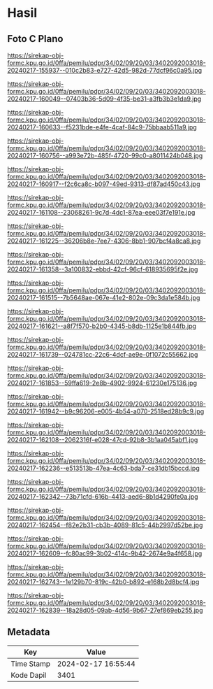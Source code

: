 # Hasil

## Foto C Plano

https://sirekap-obj-formc.kpu.go.id/0ffa/pemilu/pdpr/34/02/09/20/03/3402092003018-20240217-155937--010c2b83-e727-42d5-982d-77dcf96c0a95.jpg

https://sirekap-obj-formc.kpu.go.id/0ffa/pemilu/pdpr/34/02/09/20/03/3402092003018-20240217-160049--07403b36-5d09-4f35-be31-a3fb3b3e1da9.jpg

https://sirekap-obj-formc.kpu.go.id/0ffa/pemilu/pdpr/34/02/09/20/03/3402092003018-20240217-160633--f5231bde-e4fe-4caf-84c9-75bbaab511a9.jpg

https://sirekap-obj-formc.kpu.go.id/0ffa/pemilu/pdpr/34/02/09/20/03/3402092003018-20240217-160756--a993e72b-485f-4720-99c0-a8011424b048.jpg

https://sirekap-obj-formc.kpu.go.id/0ffa/pemilu/pdpr/34/02/09/20/03/3402092003018-20240217-160917--f2c6ca8c-b097-49ed-9313-df87ad450c43.jpg

https://sirekap-obj-formc.kpu.go.id/0ffa/pemilu/pdpr/34/02/09/20/03/3402092003018-20240217-161108--23068261-9c7d-4dc1-87ea-eee03f7e191e.jpg

https://sirekap-obj-formc.kpu.go.id/0ffa/pemilu/pdpr/34/02/09/20/03/3402092003018-20240217-161225--36206b8e-7ee7-4306-8bb1-907bcf4a8ca8.jpg

https://sirekap-obj-formc.kpu.go.id/0ffa/pemilu/pdpr/34/02/09/20/03/3402092003018-20240217-161358--3a100832-ebbd-42cf-96cf-618935695f2e.jpg

https://sirekap-obj-formc.kpu.go.id/0ffa/pemilu/pdpr/34/02/09/20/03/3402092003018-20240217-161515--7b5648ae-067e-41e2-802e-09c3da1e584b.jpg

https://sirekap-obj-formc.kpu.go.id/0ffa/pemilu/pdpr/34/02/09/20/03/3402092003018-20240217-161621--a8f7f570-b2b0-4345-b8db-1125e1b844fb.jpg

https://sirekap-obj-formc.kpu.go.id/0ffa/pemilu/pdpr/34/02/09/20/03/3402092003018-20240217-161739--024781cc-22c6-4dcf-ae9e-0f1072c55662.jpg

https://sirekap-obj-formc.kpu.go.id/0ffa/pemilu/pdpr/34/02/09/20/03/3402092003018-20240217-161853--59ffa619-2e8b-4902-9924-61230e175136.jpg

https://sirekap-obj-formc.kpu.go.id/0ffa/pemilu/pdpr/34/02/09/20/03/3402092003018-20240217-161942--b9c96206-e005-4b54-a070-2518ed28b9c9.jpg

https://sirekap-obj-formc.kpu.go.id/0ffa/pemilu/pdpr/34/02/09/20/03/3402092003018-20240217-162108--2062316f-e028-47cd-92b8-3b1aa045abf1.jpg

https://sirekap-obj-formc.kpu.go.id/0ffa/pemilu/pdpr/34/02/09/20/03/3402092003018-20240217-162236--e513513b-47ea-4c63-bda7-ce31db15bccd.jpg

https://sirekap-obj-formc.kpu.go.id/0ffa/pemilu/pdpr/34/02/09/20/03/3402092003018-20240217-162342--73b71cfd-616b-4413-aed6-8b1d4290fe0a.jpg

https://sirekap-obj-formc.kpu.go.id/0ffa/pemilu/pdpr/34/02/09/20/03/3402092003018-20240217-162454--f82e2b31-cb3b-4089-81c5-44b2997d52be.jpg

https://sirekap-obj-formc.kpu.go.id/0ffa/pemilu/pdpr/34/02/09/20/03/3402092003018-20240217-162609--fc80ac99-3b02-414c-9b42-2674e9a4f658.jpg

https://sirekap-obj-formc.kpu.go.id/0ffa/pemilu/pdpr/34/02/09/20/03/3402092003018-20240217-162743--1e129b70-819c-42b0-b892-e168b2d8bcf4.jpg

https://sirekap-obj-formc.kpu.go.id/0ffa/pemilu/pdpr/34/02/09/20/03/3402092003018-20240217-162839--18a28d05-09ab-4d56-9b67-27ef869eb255.jpg


## Metadata

| Key        | Value               |
| ---------- | ------------------- |
| Time Stamp | 2024-02-17 16:55:44 |
| Kode Dapil | 3401                |



